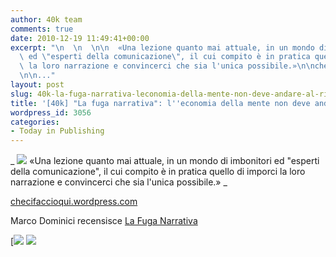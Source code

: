 ```yaml
---
author: 40k team
comments: true
date: 2010-12-19 11:49:41+00:00
excerpt: "\n  \n  \n\n  «Una lezione quanto mai attuale, in un mondo di imbonitori\
  \ ed \"esperti della comunicazione\", il cui compito è in pratica quello di imporci\
  \ la loro narrazione e convincerci che sia l'unica possibile.»\n\nchecifaccioqui.wordpress.com\n\
  \n\n..."
layout: post
slug: 40k-la-fuga-narrativa-leconomia-della-mente-non-deve-andare-al-risparmio
title: '[40k] "La fuga narrativa": l''economia della mente non deve andare al risparmio'
wordpress_id: 3056
categories:
- Today in Publishing
---
```



  


  _
![](http://www.40kbooks.com/wp-content/uploads/quote1.jpg)
  «Una lezione quanto mai attuale, in un mondo di imbonitori ed "esperti della comunicazione", il cui compito è in pratica quello di imporci la loro narrazione e convincerci che sia l'unica possibile.»
_  

[checifaccioqui.wordpress.com](http://tinyurl.com/2ubsgsk)






Marco Dominici recensisce [La Fuga Narrativa](http://www.40kbooks.com/?page_id=133&category=7&product_id=29) 





[![](http://www.bookcafe.net/filtr/t1.png)
[![](http://www.bookcafe.net/filtr/f1.png)](http://www.facebook.com/pages/40k/122586614419616)


 
    
